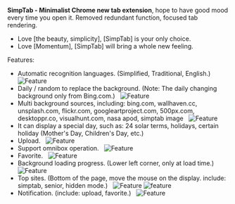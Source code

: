 **SimpTab - Minimalist Chrome new tab extension**, hope to have good mood every time you open it. Removed redundant function, focused tab rendering.

- Love [the beauty, simplicity], [SimpTab] is your only choice.
- Love [Momentum], [SimpTab] will bring a whole new feeling.

Features:
- Automatic recognition languages. (Simplified, Traditional, English.)
  ![Feature](http://i.imgur.com/nbw5Ycg.png)
- Daily / random to replace the background. (Note: The daily changing background only from Bing.com.)
  ![Feature](http://i.imgur.com/JnwGMjw.png)
- Multi background sources, including: bing.com, wallhaven.cc, unsplash.com, flickr.com, googleartproject.com, 500px.com, desktoppr.co, visualhunt.com, nasa apod, simptab image
  ![Feature](http://i.imgur.com/G2TNahV.png)
- It can display a special day, such as: 24 solar terms, holidays, certain holiday (Mother's Day, Children's Day, etc.)
- Upload.
  ![Feature](http://i.imgur.com/3xZew89.png)
- Support omnibox operation.
  ![Feature](http://i.imgur.com/IAw6PDb.png)
- Favorite.
  ![Feature](http://i.imgur.com/4xirs2N.png)
- Background loading progress. (Lower left corner, only at load time.)
  ![Feature](http://i.imgur.com/GbXCspl.png)
- Top sites. (Bottom of the page, move the mouse on the display. include: simptab, senior, hidden mode.)
  ![Feature](http://i.imgur.com/LMxP6kF.png)
  ![feature](http://i.imgur.com/6ZxoCM7.png)
- Notification. (include: upload, favorite.)
  ![Feature](http://i.imgur.com/TMMXFoT.png)